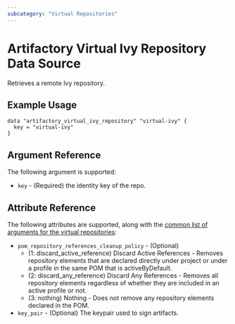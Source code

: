 ```yaml
---
subcategory: "Virtual Repositories"
---
```

# Artifactory Virtual Ivy Repository Data Source

Retrieves a remote Ivy repository.

## Example Usage

```hcl
data "artifactory_virtual_ivy_repository" "virtual-ivy" {
  key = "virtual-ivy"
}
```

## Argument Reference

The following argument is supported:

* `key` - (Required) the identity key of the repo.

## Attribute Reference

The following attributes are supported, along with the [common list of arguments for the virtual repositories](../resources/virtual.md):

* `pom_repository_references_cleanup_policy` - (Optional)
    - (1: discard_active_reference) Discard Active References - Removes repository elements that are declared directly under project or under a profile in the same POM that is activeByDefault.
    - (2: discard_any_reference) Discard Any References - Removes all repository elements regardless of whether they are included in an active profile or not.
    - (3: nothing) Nothing - Does not remove any repository elements declared in the POM.
* `key_pair` - (Optional) The keypair used to sign artifacts.
